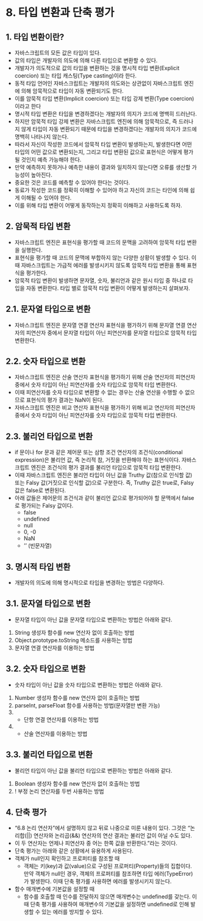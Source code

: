 # 8. 타입 변환과 단축 평가

## 1. 타입 변환이란?
 - 자바스크립트의 모든 값은 타입이 있다. 
 - 값의 타입은 개발자의 의도에 의해 다른 타입으로 변환할 수 있다. 
 - 개발자가 의도적으로 값의 타입을 변환하는 것을 명시적 타입 변환(Explicit coercion) 또는 타입 캐스팅(Type casting)이라 한다.
 - 동적 타입 언어인 자바스크립트는 개발자의 의도와는 상관없이 자바스크립트 엔진에 의해 암묵적으로 타입이 자동 변환되기도 한다. 
 - 이를 암묵적 타입 변환(Implicit coercion) 또는 타입 강제 변환(Type coercion)이라고 한다
 - 명시적 타입 변환은 타입을 변경하겠다는 개발자의 의지가 코드에 명백히 드러난다. 
 - 하지만 암묵적 타입 강제 변환은 자바스크립트 엔진에 의해 암묵적으로, 즉 드러나지 않게 타입이 자동 변환되기 때문에 타입을 변경하겠다는 개발자의 의지가 코드에 명백히 나타나지 않는다.
 - 따라서 자신이 작성한 코드에서 암묵적 타입 변환이 발생하는지, 발생한다면 어떤 타입의 어떤 값으로 변환되는지, 그리고 타입 변환된 값으로 표현식은 어떻게 평가될 것인지 예측 가능해야 한다. 
 - 만약 예측하지 못하거나 예측한 내용이 결과와 일치하지 않는다면 오류를 생산할 가능성이 높아진다.
 - 중요한 것은 코드를 예측할 수 있어야 한다는 것이다. 
 - 동료가 작성한 코드를 정확히 이해할 수 있어야 하고 자신의 코드는 타인에 의해 쉽게 이해될 수 있어야 한다. 
 - 이를 위해 타입 변환이 어떻게 동작하는지 정확히 이해하고 사용하도록 하자.

## 2. 암묵적 타입 변환
 - 자바스크립트 엔진은 표현식을 평가할 때 코드의 문맥을 고려하여 암묵적 타입 변환을 실행한다. 
 - 표현식을 평가할 때 코드의 문맥에 부합하지 않는 다양한 상황이 발생할 수 있다. 이때 자바스크립트는 가급적 에러를 발생시키지 않도록 암묵적 타입 변환을 통해 표현식을 평가한다.
 - 암묵적 타입 변환이 발생하면 문자열, 숫자, 불리언과 같은 원시 타입 중 하나로 타입을 자동 변환한다. 타입 별로 암묵적 타입 변환이 어떻게 발생하는지 살펴보자.
 
## 2.1. 문자열 타입으로 변환
 - 자바스크립트 엔진은 문자열 연결 연산자 표현식을 평가하기 위해 문자열 연결 연산자의 피연산자 중에서 문자열 타입이 아닌 피연산자를 문자열 타입으로 암묵적 타입 변환한다.
 
## 2.2. 숫자 타입으로 변환
 - 자바스크립트 엔진은 산술 연산자 표현식을 평가하기 위해 산술 연산자의 피연산자 중에서 숫자 타입이 아닌 피연산자를 숫자 타입으로 암묵적 타입 변환한다. 
 - 이때 피연산자를 숫자 타입으로 변환할 수 없는 경우는 산술 연산을 수행할 수 없으므로 표현식의 평가 결과는 NaN이 된다.
 - 자바스크립트 엔진은 비교 연산자 표현식을 평가하기 위해 비교 연산자의 피연산자 중에서 숫자 타입이 아닌 피연산자를 숫자 타입으로 암묵적 타입 변환한다.

## 2.3. 불리언 타입으로 변환
 - if 문이나 for 문과 같은 제어문 또는 삼항 조건 연산자의 조건식(conditional expression)은 불리언 값, 즉 논리적 참, 거짓을 반환해야 하는 표현식이다. 자바스크립트 엔진은 조건식의 평가 결과를 불리언 타입으로 암묵적 타입 변환한다.
 - 이때 자바스크립트 엔진은 불리언 타입이 아닌 값을 Truthy 값(참으로 인식할 값) 또는 Falsy 값(거짓으로 인식할 값)으로 구분한다. 즉, Truthy 값은 true로, Falsy 값은 false로 변환된다.
 - 아래 값들은 제어문의 조건식과 같이 불리언 값으로 평가되어야 할 문맥에서 false로 평가되는 Falsy 값이다.
   - false
   - undefined
   - null
   - 0, -0
   - NaN
   - ’’ (빈문자열)

## 3. 명시적 타입 변환
 - 개발자의 의도에 의해 명시적으로 타입을 변경하는 방법은 다양하다.

## 3.1. 문자열 타입으로 변환
 - 문자열 타입이 아닌 값을 문자열 타입으로 변환하는 방법은 아래와 같다.
1.	String 생성자 함수를 new 연산자 없이 호출하는 방법
2.	Object.prototype.toString 메소드를 사용하는 방법
3.	문자열 연결 연산자를 이용하는 방법

## 3.2. 숫자 타입으로 변환
 - 숫자 타입이 아닌 값을 숫자 타입으로 변환하는 방법은 아래와 같다.
1.	Number 생성자 함수를 new 연산자 없이 호출하는 방법
2.	parseInt, parseFloat 함수를 사용하는 방법(문자열만 변환 가능)
3.  +  단항 연결 연산자를 이용하는 방법
4.  *  산술 연산자를 이용하는 방법


## 3.3. 불리언 타입으로 변환
 - 불리언 타입이 아닌 값을 불리언 타입으로 변환하는 방법은 아래와 같다.
1.	Boolean 생성자 함수를 new 연산자 없이 호출하는 방법
2.	! 부정 논리 연산자를 두번 사용하는 방법

## 4. 단축 평가
 - “6.8 논리 연산자”에서 설명하지 않고 뒤로 나중으로 미룬 내용이 있다. 그것은 “논리합(||) 연산자와 논리곱(&&) 연산자의 연산 결과는 불리언 값이 아닐 수도 있다. 
 - 이 두 연산자는 언제나 피연산자 중 어는 한쪽 값을 반환한다.”라는 것이다. 
 - 단축 평가는 아래와 같은 상황에서 유용하게 사용된다. 
 - 객체가 null인지 확인하고 프로퍼티를 참조할 때
   - 객체는 키(key)과 값(value)으로 구성된 프로퍼티(Property)들의 집합이다. 만약 객체가 null인 경우, 객체의 프로퍼티를 참조하면 타입 에러(TypeError)가 발생한다. 이때 단축 평가를 사용하면 에러를 발생시키지 않는다.
 - 함수 매개변수에 기본값을 설정할 때
   - 함수를 호출할 때 인수를 전달하지 않으면 매개변수는 undefined를 갖는다. 이때 단축 평가를 사용하여 매개변수의 기본값을 설정하면 undefined로 인해 발생할 수 있는 에러를 방지할 수 있다.
 
